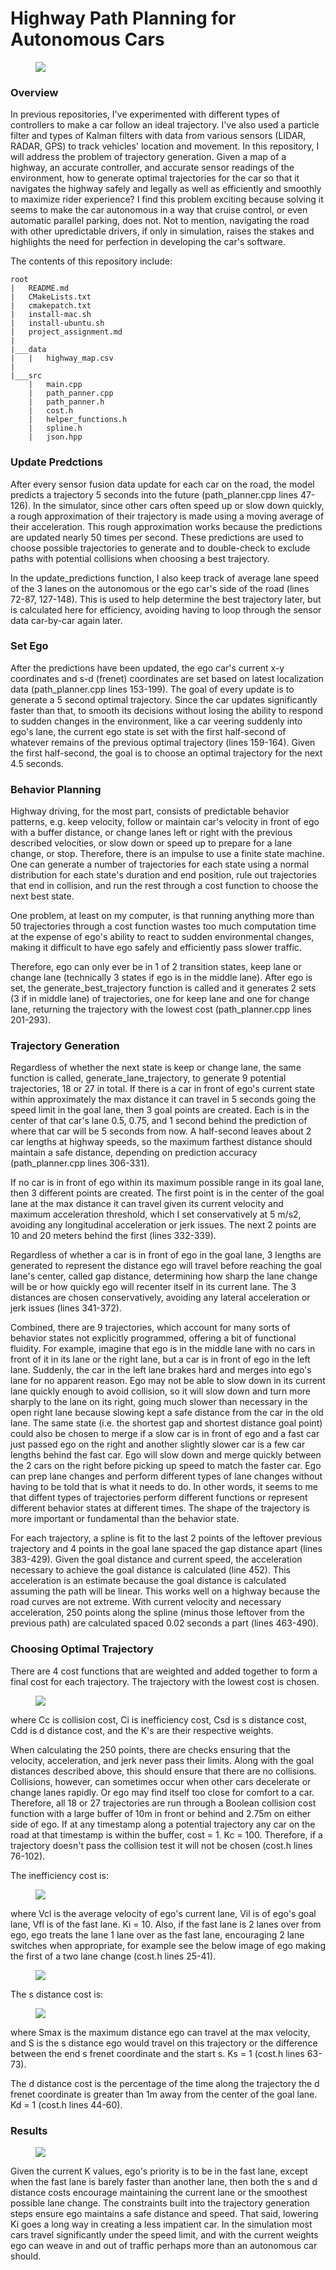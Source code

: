 # Highway Path Planning for Autonomous Cars
<figure>
  <img src="readme_images/open.png"/>
</figure>
 <p></p>
 
### Overview
In previous repositories, I've experimented with different types of controllers to make a car follow an ideal trajectory. I've also used a particle filter and types of Kalman filters with data from various sensors (LIDAR, RADAR, GPS) to track vehicles' location and movement. In this repository, I will address the problem of trajectory generation. Given a map of a highway, an accurate controller, and accurate sensor readings of the environment, how to generate optimal trajectories for the car so that it navigates the highway safely and legally as well as efficiently and smoothly to maximize rider experience? I find this problem exciting because solving it seems to make the car autonomous in a way that cruise control, or even automatic parallel parking, does not. Not to mention, navigating the road with other upredictable drivers, if only in simulation, raises the stakes and highlights the need for perfection in developing the car's software. 
 
The contents of this repository include:
```
root
|   README.md
|   CMakeLists.txt
|   cmakepatch.txt
|   install-mac.sh
|   install-ubuntu.sh
|   project_assignment.md
|
|___data
|   |   highway_map.csv
|
|___src
    |   main.cpp
    |   path_panner.cpp
    |   path_panner.h
    |   cost.h
    |   helper_functions.h
    |   spline.h
    |   json.hpp
```

### Update Predctions
After every sensor fusion data update for each car on the road, the model predicts a trajectory 5 seconds into the future (path_planner.cpp lines 47-126). In the simulator, since other cars often speed up or slow down quickly, a rough approximation of their trajectory is made using a moving average of their acceleration. This rough approximation works because the predictions are updated nearly 50 times per second. These predictions are used to choose possible trajectories to generate and to double-check to exclude paths with potential collisions when choosing a best trajectory.

In the update_predictions function, I also keep track of average lane speed of the 3 lanes on the autonomous or the ego car's side of the road (lines 72-87, 127-148). This is used to help determine the best trajectory later, but is calculated here for efficiency, avoiding having to loop through the sensor data car-by-car again later.

### Set Ego
After the predictions have been updated, the ego car's current x-y coordinates and s-d (frenet) coordinates are set based on latest localization data (path_planner.cpp lines 153-199). The goal of every update is to generate a 5 second optimal trajectory. Since the car updates significantly faster than that, to smooth its decisions without losing the ability to respond to sudden changes in the environment, like a car veering suddenly into ego's lane, the current ego state is set with the first half-second of whatever remains of the previous optimal trajectory (lines 159-164). Given the first half-second, the goal is to choose an optimal trajectory for the next 4.5 seconds.

### Behavior Planning
Highway driving, for the most part, consists of predictable behavior patterns, e.g. keep velocity, follow or maintain car's velocity in front of ego with a buffer distance, or change lanes left or right with the previous described velocities, or slow down or speed up to prepare for a lane change, or stop. Therefore, there is an impulse to use a finite state machine. One can generate a number of trajectories for each state using a normal distribution for each state's duration and end position, rule out trajectories that end in collision, and run the rest through a cost function to choose the next best state.

One problem, at least on my computer, is that running anything more than 50 trajectories through a cost function wastes too much computation time at the expense of ego's ability to react to sudden environmental changes, making it difficult to have ego safely and efficiently pass slower traffic. 

Therefore, ego can only ever be in 1 of 2 transition states, keep lane or change lane (technically 3 states if ego is in the middle lane). After ego is set, the generate_best_trajectory function is called and it generates 2 sets (3 if in middle lane) of trajectories, one for keep lane and one for change lane, returning the trajectory with the lowest cost (path_planner.cpp lines 201-293).

### Trajectory Generation
Regardless of whether the next state is keep or change lane, the same function is called, generate_lane_trajectory, to generate 9 potential trajectories, 18 or 27 in total. If there is a car in front of ego's current state within approximately the max distance it can travel in 5 seconds going the speed limit in the goal lane, then 3 goal points are created. Each is in the center of that car's lane 0.5, 0.75, and 1 second behind the prediction of where that car will be 5 seconds from now. A half-second leaves about 2 car lengths at highway speeds, so the maximum farthest distance should maintain a safe distance, depending on prediction accuracy (path_planner.cpp lines 306-331).

If no car is in front of ego within its maximum possible range in its goal lane, then 3 different points are created. The first point is in the center of the goal lane at the max distance it can travel given its current velocity and maximum acceleration threshold, which I set conservatively at 5 m/s2, avoiding any longitudinal acceleration or jerk issues. The next 2 points are 10 and 20 meters behind the first (lines 332-339).

Regardless of whether a car is in front of ego in the goal lane, 3 lengths are generated to represent the distance ego will travel before reaching the goal lane's center, called gap distance, determining how sharp the lane change will be or how quickly ego will recenter itself in its current lane. The 3 distances are chosen conservatively, avoiding any lateral acceleration or jerk issues (lines 341-372).

Combined, there are 9 trajectories, which account for many sorts of behavior states not explicitly programmed, offering a bit of functional fluidity. For example, imagine that ego is in the middle lane with no cars in front of it in its lane or the right lane, but a car is in front of ego in the left lane. Suddenly, the car in the left lane brakes hard and merges into ego's lane for no apparent reason. Ego may not be able to slow down in its current lane quickly enough to avoid collision, so it will slow down and turn more sharply to the lane on its right, going much slower than necessary in the open right lane because slowing kept a safe distance from the car in the old lane. The same state (i.e. the shortest gap and shortest distance goal point) could also be chosen to merge if a slow car is in front of ego and a fast car just passed ego on the right and another slightly slower car is a few car lengths behind the fast car. Ego will slow down and merge quickly between the 2 cars on the right before picking up speed to match the faster car. Ego can prep lane changes and perform different types of lane changes without having to be told that is what it needs to do. In other words, it seems to me that diffent types of trajectories perform different functions or represent different behavior states at different times. The shape of the trajectory is more important or fundamental than the behavior state.

For each trajectory, a spline is fit to the last 2 points of the leftover previous trajectory and 4 points in the goal lane spaced the gap distance apart (lines 383-429). Given the goal distance and current speed, the acceleration necessary to achieve the goal distance is calculated (line 452). This acceleration is an estimate because the goal distance is calculated assuming the path will be linear. This works well on a highway because the road curves are not extreme. With current velocity and necessary acceleration, 250 points along the spline (minus those leftover from the previous path) are calculated spaced 0.02 seconds a part (lines 463-490). 

### Choosing Optimal Trajectory
There are 4 cost functions that are weighted and added together to form a final cost for each trajectory. The trajectory with the lowest cost is chosen.

<figure>
<img src="readme_images/total_cost.png"/>
</figure>
<p></p>
 
where Cc is collision cost, Ci is inefficiency cost, Csd is s distance cost, Cdd is d distance cost, and the K's are their respective weights.

When calculating the 250 points, there are checks ensuring that the velocity, acceleration, and jerk never pass their limits. Along with the goal distances described above, this should ensure that there are no collisions. Collisions, however, can sometimes occur when other cars decelerate or change lanes rapidly. Or ego may find itself too close for comfort to a car. Therefore, all 18 or 27 trajectories are run through a Boolean collision cost function with a large buffer of 10m in front or behind and 2.75m on either side of ego. If at any timestamp along a potential trajectory any car on the road at that timestamp is within the buffer, cost = 1. Kc = 100. Therefore, if a trajectory doesn't pass the collision test it will not be chosen (cost.h lines 76-102).

The inefficiency cost is:

<figure>
<img src="readme_images/inefficiency_cost.png"/>
</figure>
<p></p>

where Vcl is the average velocity of ego's current lane, Vil is of ego's goal lane, Vfl is of the fast lane. Ki = 10. Also, if the fast lane is 2 lanes over from ego, ego treats the lane 1 lane over as the fast lane, encouraging 2 lane switches when appropriate, for example see the below image of ego making the first of a two lane change (cost.h lines 25-41).

<figure>
  <img src="readme_images/double_lane_change.png"/>
</figure>
<p></p>

The s distance cost is:

<figure>
<img src="readme_images/s_cost.png"/>
</figure>
<p></p>

where Smax is the maximum distance ego can travel at the max velocity, and S is the s distance ego would travel on this trajectory or the difference between the end s frenet coordinate and the start s. Ks = 1 (cost.h lines 63-73). 

The d distance cost is the percentage of the time along the trajectory the d frenet coordinate is greater than 1m away from the center of the goal lane. Kd = 1 (cost.h lines 44-60).

### Results
<figure>
<img src="readme_images/close.png"/>
</figure>
<p></p>

Given the current K values, ego's priority is to be in the fast lane, except when the fast lane is barely faster than another lane, then both the s and d distance costs encourage maintaining the current lane or the smoothest possible lane change. The constraints built into the trajectory generation steps ensure ego maintains a safe distance and speed. That said, lowering Ki goes a long way in creating a less impatient car. In the simulation most cars travel significantly under the speed limit, and with the current weights ego can weave in and out of traffic perhaps more than an autonomous car should.
